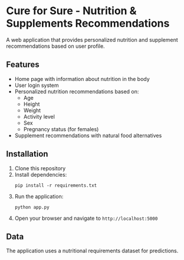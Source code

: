 # Cure for Sure - Nutrition & Supplements Recommendations

A web application that provides personalized nutrition and supplement recommendations based on user profile.

## Features

- Home page with information about nutrition in the body
- User login system
- Personalized nutrition recommendations based on:
  - Age
  - Height
  - Weight
  - Activity level
  - Sex
  - Pregnancy status (for females)
- Supplement recommendations with natural food alternatives

## Installation

1. Clone this repository
2. Install dependencies:
   ```
   pip install -r requirements.txt
   ```
3. Run the application:
   ```
   python app.py
   ```
4. Open your browser and navigate to `http://localhost:5000`

## Data

The application uses a nutritional requirements dataset for predictions. 